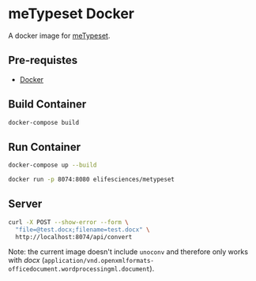 # meTypeset Docker

A docker image for [meTypeset](https://github.com/MartinPaulEve/meTypeset).

## Pre-requistes

* [Docker](https://www.docker.com/)

## Build Container

```bash
docker-compose build
```

## Run Container

```bash
docker-compose up --build
```

```bash
docker run -p 8074:8080 elifesciences/metypeset
```

## Server

```bash
curl -X POST --show-error --form \
  "file=@test.docx;filename=test.docx" \
  http://localhost:8074/api/convert
```

Note: the current image doesn't include `unoconv` and therefore only works with _docx_
(`application/vnd.openxmlformats-officedocument.wordprocessingml.document`).
